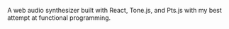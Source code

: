 A web audio synthesizer built with React, Tone.js, and Pts.js with my best attempt at functional programming.
